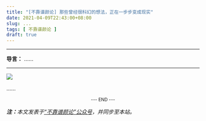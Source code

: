 ```yaml
---
title: "[不靠谱颜论] 那些曾经很科幻的想法，正在一步步变成现实"
date: 2021-04-09T22:43:00+08:00
slug: ...
tags: [ 不靠谱颜论 ]
draft: true
---
```


---

**导言：** ……

---

<img src="images/2020-06-29/code.png" style="max-width:300px"/>

……

<center><small>--- END ---</small></center>

<i><b>注：</b>本文发表于[“不靠谱颜论”公众号](https://mp.weixin.qq.com/s/X8XUpbh7tyY23BXniXPsQQ)，并同步至本站。</i>
